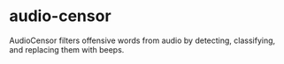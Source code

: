 # audio-censor
AudioCensor filters offensive words from audio by detecting, classifying, and replacing them with beeps.
